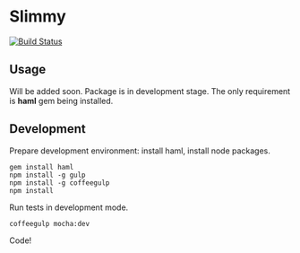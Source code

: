 Slimmy
=====
[![Build Status](https://travis-ci.org/s0ber/slimmy.png?branch=master)](https://travis-ci.org/s0ber/slimmy)

## Usage

Will be added soon. Package is in development stage. The only requirement is **haml** gem being installed.

## Development

Prepare development environment: install haml, install node packages.

```
gem install haml
npm install -g gulp
npm install -g coffeegulp
npm install
```

Run tests in development mode.

```
coffeegulp mocha:dev
```

Code!
